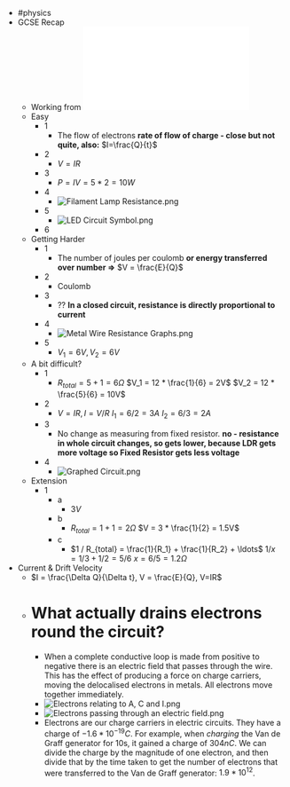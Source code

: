 - #physics
- GCSE Recap
	- Working from ![W1 GCSE Electricity recap quiz.pdf](../assets/W1_GCSE_Electricity_recap_quiz_1662392568206_0.pdf)
	- Easy
		- 1
			- The flow of electrons  **rate of flow of charge - close but not quite, also:** $I=\frac{Q}{t}$
		- 2
			- $V = IR$
		- 3
			- $P = IV = 5 * 2 = 10W$
		- 4
			- ![Filament Lamp Resistance.png](../assets/Filament_Lamp_Resistance_1662392724615_0.png)
		- 5
			- ![LED Circuit Symbol.png](../assets/LED_Circuit_Symbol_1662392741415_0.png)
		- 6
	- Getting Harder
		- 1
			- The number of joules per coulomb **or energy transferred over number =>** $V = \frac{E}{Q}$
		- 2
			- Coulomb
		- 3
			- ?? **In a closed circuit, resistance is directly proportional to current**
		- 4
			- ![Metal Wire Resistance Graphs.png](../assets/Metal_Wire_Resistance_Graphs_1662392789093_0.png)
		- 5
			- $V_1 = 6V, V_2 = 6V$
	- A bit difficult?
		- 1
			- $R_{total} = 5 + 1 = 6Ω$
			  $V_1 = 12 * \frac{1}{6} = 2V$
			  $V_2 = 12 * \frac{5}{6} = 10V$
		- 2
			- $V = IR, I = V/R$
			  $I_1 = 6 / 2 = 3A$
			  $I_2 = 6/3 = 2A$
		- 3
			- No change as measuring from fixed resistor.
			  **no - resistance in whole circuit changes, so gets lower, because LDR gets more voltage so Fixed Resistor gets less voltage**
		- 4
			- ![Graphed Circuit.png](../assets/Graphed_Circuit_1662392933042_0.png)
	- Extension
		- 1
			- a
				- $3V$
			- b
				- $R_{total} = 1 + 1 = 2 Ω$
				  $V = 3 * \frac{1}{2} = 1.5V$
			- c
				- $1 / R_{total} = \frac{1}{R_1} + \frac{1}{R_2} + \ldots$
				  $1/x = 1/3 + 1/2 = 5/6$
				  $x = 6/5 = 1.2Ω$
- Current & Drift Velocity
	- $I = \frac{\Delta Q}{\Delta t}, V = \frac{E}{Q}, V=IR$
	- # What actually drains electrons round the circuit?
		- When a complete conductive loop is made from positive to negative there is an electric field that passes through the wire. This has the effect of producing a force on charge carriers, moving the delocalised electrons in metals. All electrons move together immediately.
		- ![Electrons relating to A, C and I.png](../assets/Electrons_relating_to_A,_C_and_I_1662393047839_0.png)
		- ![Electrons passing through an electric field.png](../assets/Electrons_passing_through_an_electric_field_1662393058140_0.png)
		- Electrons are our charge carriers in electric circuits. They have a charge of $-1.6*10^{-19}C$. For example, when *charging* the Van de Graff generator for 10s, it gained a charge of $304 nC$. We can divide the charge by the magnitude of one electron, and then divide that by the time taken to get the number of electrons that were transferred to the Van de Graff generator: $1.9*10^{12}$.